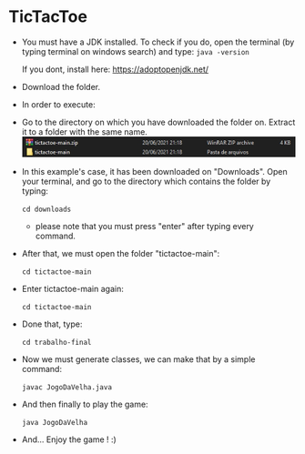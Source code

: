 # TicTacToe
- You must have a JDK installed. To check if you do, open the terminal (by typing terminal on windows search) and type:
  `java -version`
  
  If you dont, install here: https://adoptopenjdk.net/
- Download the folder.
-   In order to execute:
  - Go to the directory on which you have downloaded the folder on. Extract it to a folder with the same name.
![](https://github.com/mariaedk/tictactoe/blob/main/images/example1.jpg)
  - In this example's case, it has been downloaded on "Downloads". Open your terminal, and go to the directory which contains the folder by typing:
  
    `cd downloads` 
    
    - please note that you must press "enter" after typing every command.
  - After that, we must open the folder "tictactoe-main":
     
    `cd tictactoe-main`
  - Enter tictactoe-main again:
  
    `cd tictactoe-main`
    
  - Done that, type:

     `cd trabalho-final`
     
  - Now we must generate classes, we can make that by a simple command:
  
      `javac JogoDaVelha.java`
      
  - And then finally to play the game: 
  
      `java JogoDaVelha`
      
 - And... Enjoy the game ! :)
    
